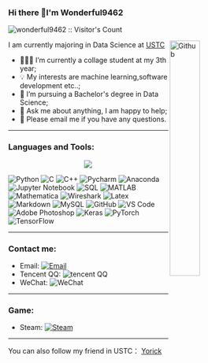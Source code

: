 ### Hi there 👋I'm Wonderful9462
<img src="https://profile-counter.glitch.me/{wonderful9462}/count.svg" alt="wonderful9462 :: Visitor's Count" /></p>
<img width="35%" align="right" alt="Github" src="https://camo.githubusercontent.com/bf6d1579c5ca3a97936c2032513c0a9941d48d35373a92993c8d26100747cff8/68747470733a2f2f63646e2e6a7364656c6976722e6e65742f67682f73756e3032323553554e2f70686f746f732f696d616765732f3230323131303331313931333538312e676966" />
I am currently majoring in Data Science at [USTC](http://english.ustc.edu.cn/)
- 👨🏽‍💻 I’m currently a collage student at my 3th year;
- 💡 My interests are machine learning,software development etc..;
- 🏤 I’m pursuing a Bachelor's degree in Data Science;
- 💬 Ask me about anything, I am happy to help;
- 📧 Please email me if you have any questions.

----------
### Languages and Tools:

<p align="center">
<img align="center" src="https://github-readme-stats.vercel.app/api/top-langs/?username=wonderful9462&layout=compact&langs_count=8&hide=Jupyter%20Notebook&theme=dark">
</p>  

![Python](https://img.shields.io/badge/Python-3776AB?style=flat&logo=Python&logoColor=white)
![C](https://img.shields.io/badge/C-ef4136?style=flat&logo=C&logoColor=white)
![C++](https://img.shields.io/badge/-C++-00599C?style=flat&logo=cplusplus)
![Pycharm](https://img.shields.io/badge/Pycharm-black?style=flat&logo=pycharm&logoColor=white)
![Anaconda](https://img.shields.io/badge/Anaconda-00DB00?style=flat&logo=anaconda&logoColor=white)
![Jupyter Notebook](https://img.shields.io/badge/Jupyter_Notebook%20-%23F37626?style=flat&logo=Jupyter&logoColor=white)
![SQL](http://img.shields.io/badge/SQL-CC2927?style=flat&logo=SQL&logoColor=ffffff)
![MATLAB](https://img.shields.io/badge/MATLAB-004B97?style=flat&logo=matlab&logoColor=white)
![Mathematica](https://img.shields.io/badge/Mathematica-EA0000?style=flat&logo=wolframmathematica&logoColor=white)
![Wireshark](https://img.shields.io/badge/Wireshark-0072E3?style=flat&logo=wireshark&logoColor=ffffff)
![Latex](https://img.shields.io/badge/Latex-black?style=flat&logo=latex&logoColor=white)
![Markdown](https://img.shields.io/badge/-Markdown-333333?style=flat&logo=markdown)
![MySQL](https://img.shields.io/badge/MySQL-blue?style=flat&logo=mysql&logoColor=ffffff)
![GitHub](https://img.shields.io/badge/-GitHub-181717?style=flat&logo=github)
![VS Code](http://img.shields.io/badge/-VS%20Code-007ACC?style=flat&logo=visual-studio-code&logoColor=ffffff)
![Adobe Photoshop](http://img.shields.io/badge/Adobe_Photoshop-0066CC?style=flat&logo=adobephotoshop&logoColor=ffffff)
![Keras](http://img.shields.io/badge/Keras-red?style=flat&logo=keras&logoColor=ffffff)
![PyTorch](http://img.shields.io/badge/PyTorch-f58220?style=flat&logo=pytorch&logoColor=ffffff)
![TensorFlow](http://img.shields.io/badge/TensorFlow-faa755?style=flat&logo=tensorflow&logoColor=ffffff)

----------
### Contact me:

- Email: [![Email](https://img.shields.io/badge/xf9462@mail.ustc.edu.cn-D14836?style=flat-square&logoColor=white)](mailto:xf9462@mail.ustc.edu.cn)
- Tencent QQ: ![tencent QQ](https://img.shields.io/badge/1989592242-black?style=flat-square&logo=tencentqq&logoColor=white)
- WeChat: ![WeChat](https://img.shields.io/badge/豆-04BE02?style=flat-square&logo=wechat&logoColor=white)
----------
### Game:
- Steam: [![Steam](https://img.shields.io/badge/红色尖叫好喝-003D79?style=flat-square&logo=steam&logoColor=white)](https://steamcommunity.com/profiles/76561198816194770/)

------
You can also follow my friend in USTC： [Yorick](https://github.com/hehaha68)
